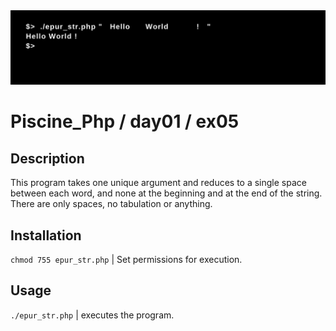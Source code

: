 <img src="../../resources/images/epur_str.png" width="1200">

# Piscine_Php / day01 / ex05

## Description
This program takes one unique argument and reduces to a single space between each word, and none at the beginning and at the end of the string. There are only spaces, no tabulation or anything.

## Installation
`chmod 755 epur_str.php` | Set permissions for execution.

## Usage
`./epur_str.php` | executes the program.
